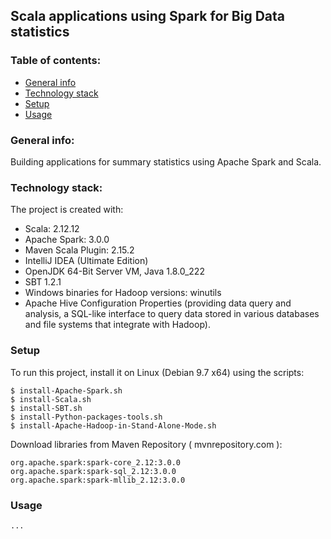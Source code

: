 ## Scala applications using Spark for Big Data statistics

### Table of contents:
* [General info](#general-info)
* [Technology stack](#technologies)
* [Setup](#setup)
* [Usage](#usage)

### <a id="general-info" />General info:
Building applications for summary statistics using Apache Spark and Scala.
	
### <a id="technologies" />Technology stack:
The project is created with:
* Scala: 2.12.12
* Apache Spark: 3.0.0 
* Maven Scala Plugin: 2.15.2
* IntelliJ IDEA (Ultimate Edition)
* OpenJDK 64-Bit Server VM, Java 1.8.0_222
* SBT 1.2.1
* Windows binaries for Hadoop versions: winutils
* Apache Hive Configuration Properties (providing data query and analysis, a SQL-like interface to query data stored in various databases and file systems that integrate with Hadoop).
	
### <a id="setup" />Setup
To run this project, install it on Linux (Debian 9.7 x64) using the scripts:

```
$ install-Apache-Spark.sh
$ install-Scala.sh
$ install-SBT.sh
$ install-Python-packages-tools.sh
$ install-Apache-Hadoop-in-Stand-Alone-Mode.sh
```

Download libraries from Maven Repository ( mvnrepository.com ):

```
org.apache.spark:spark-core_2.12:3.0.0
org.apache.spark:spark-sql_2.12:3.0.0
org.apache.spark:spark-mllib_2.12:3.0.0
```

### <a id="usage" />Usage
```
...
```
